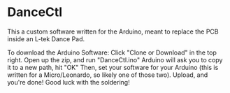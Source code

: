 # DanceCtl
This a custom software written for the Arduino, meant to replace the PCB inside an L-tek Dance Pad.

To download the Arduino Software:
Click "Clone or Download" in the top right.
Open up the zip, and run "DanceCtl.ino"
Arduino will ask you to copy it to a new path, hit "OK"
Then, set your software for your Arduino (this is written for a Micro/Leonardo, so likely one of those two).
Upload, and you're done!
Good luck with the soldering!
